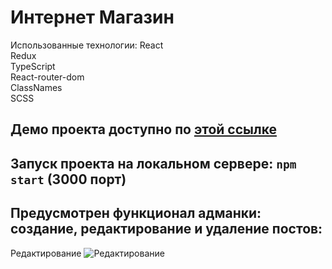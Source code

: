 # Интернет Магазин

Использованные технологии:
React\
Redux\
TypeScript\
React-router-dom\
ClassNames\
SCSS

## Демо проекта доступно по [этой ссылке](https://gigatorvaldz.github.io/shop/)

## Запуск проекта на локальном сервере: `npm start` (3000 порт)

## Предусмотрен функционал адманки: создание, редактирование и удаление постов:

Редактирование
![Редактирование](https://imgur.com/dRjEuS2, "Редактирование")
